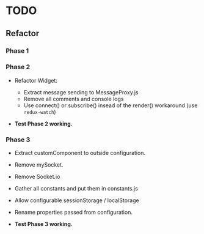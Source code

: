 # TODO

## Refactor
### Phase 1
<!-- - Refactor Autocomplete: -->
<!-- + Extract list API calling to Proxy.js -->
<!-- + Extract cache handling to Proxy.js -->
<!-- + Extract autocompleteState. -->
<!-- + Create component Helper.js -->
<!-- + Extract replacing to Helper.js -->
<!-- + Add actions and refactor actionTypes, dispatcher, and actions. -->
<!--    - Refactor store.js -->
<!--    - add autocompleteReducer.js -->
<!--    - Refactor behaviorReducer.js -->
<!--    - Refactor messageReducer.js -->
<!-- - Add additional no "@" state to Autocomplete logic. -->
<!-- - Remove unused props sent to AC from Sender.js -->
<!-- - **Test Phase 1 working.** -->

### Phase 2
<!-- - Remove myCustomComponent.js -->
<!-- - Remove all comments from and refactor msgProcessor.js -->
- Refactor Widget:
    + Extract message sending to MessageProxy.js
    + Remove all comments and console logs
    + Use connect() or subscribe() insead of the render() workaround (use `redux-watch`)

- **Test Phase 2 working.**

### Phase 3
- Extract customComponent to outside configuration.

- Remove mySocket.
- Remove Socket.io

- Gather all constants and put them in constants.js
- Allow configurable sessionStorage / localStorage
- Rename properties passed from configuration.

- **Test Phase 3 working.**
